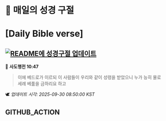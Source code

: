 # 🙏 매일의 성경 구절
# [Daily Bible verse]
## [![README에 성경구절 업데이트](https://github.com/DONGSUKA/first_test/actions/workflows/update-readme-bible.yml/badge.svg)](https://github.com/DONGSUKA/first_test/actions/workflows/update-readme-bible.yml)
<!-- START_BIBLE_VERSE -->
📖 **사도행전 10:47**
> 이에 베드로가 이르되 이 사람들이 우리와 같이 성령을 받았으니 누가 능히 물로 세례 베풂을 금하리요 하고

🕊️ _업데이트 시각: 2025-09-30 08:50:00 KST_
  <!-- END_BIBLE_VERSE -->
## GITHUB_ACTION
